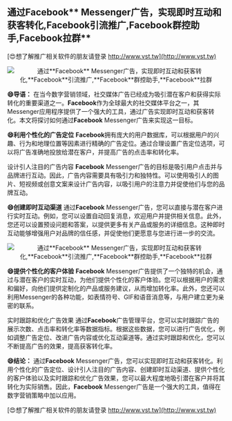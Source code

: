 ## **通过**Facebook** Messenger广告，实现即时互动和获客转化,**Facebook**引流推广,**Facebook**群控助手,**Facebook**拉群**

[😍想了解推广相关软件的朋友请登录 http://www.vst.tw](http://www.vst.tw)

 <center><img src="https://vst.tw/MP4/tuiguang/png/7.png" alt="通过**Facebook** Messenger广告，实现即时互动和获客转化,**Facebook**引流推广,**Facebook**群控助手,**Facebook**拉群"></center>

**😄导语：**
在当今数字营销领域，社交媒体广告已经成为吸引潜在客户和获得实际转化的重要渠道之一。**Facebook**作为全球最大的社交媒体平台之一，其Messenger应用程序提供了一个强大的工具，通过广告实现即时互动和获客转化。本文将探讨如何通过**Facebook** Messenger广告来实现这一目标。

**😄利用个性化的广告定位**
**Facebook**拥有庞大的用户数据库，可以根据用户的兴趣、行为和地理位置等因素进行精确的广告定位。通过合理设置广告定位选项，可以将广告准确地投放给潜在客户，并提高广告的点击率和转化率。

设计引人注目的广告内容
**Facebook** Messenger广告的目标是吸引用户点击并与品牌进行互动。因此，广告内容需要具有吸引力和独特性。可以使用吸引人的图片、短视频或创意文案来设计广告内容，以吸引用户的注意力并促使他们与您的品牌互动。

**😄创建即时互动渠道**
通过**Facebook** Messenger广告，您可以直接与潜在客户进行实时互动。例如，您可以设置自动回复消息，欢迎用户并提供相关信息。此外，您还可以设置预设问题和答案，以提供更多有关产品或服务的详细信息。这种即时互动能够增强用户对品牌的信任感，并促使他们更愿意与您进行进一步的交流。

 <center><img src="https://vst.tw/MP4/tuiguang/png/5.png" alt="通过**Facebook** Messenger广告，实现即时互动和获客转化,**Facebook**引流推广,**Facebook**群控助手,**Facebook**拉群"></center>

**😄提供个性化的客户体验**
**Facebook** Messenger广告提供了一个独特的机会，通过与潜在客户的实时互动，为他们提供个性化的客户体验。您可以根据用户的需求和偏好，向他们提供定制化的产品或服务建议，从而增加转化率。此外，您还可以利用Messenger的各种功能，如表情符号、GIF和语音消息等，与用户建立更为亲密的联系。

实时跟踪和优化广告效果
通过**Facebook**广告管理平台，您可以实时跟踪广告的展示次数、点击率和转化率等数据指标。根据这些数据，您可以进行广告优化，例如调整广告定位、改进广告内容或优化互动渠道等。通过实时跟踪和优化，您可以不断提高广告的效果，提高获客转化率。

**😄结论：**
通过**Facebook** Messenger广告，您可以实现即时互动和获客转化。利用个性化的广告定位、设计引人注目的广告内容、创建即时互动渠道、提供个性化的客户体验以及实时跟踪和优化广告效果，您可以最大程度地吸引潜在客户并将其转化为实际销售。因此，**Facebook** Messenger广告是一个强大的工具，值得在数字营销策略中加以应用。

[😍想了解推广相关软件的朋友请登录 http://www.vst.tw](http://www.vst.tw)



